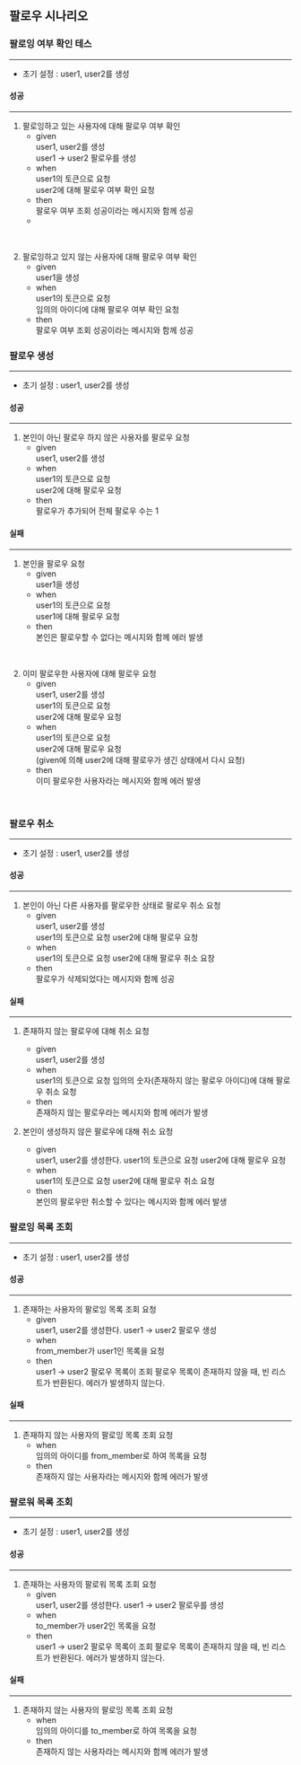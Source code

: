 ## 팔로우 시나리오


### 팔로잉 여부 확인 테스
<hr>

* 초기 설정 : user1, user2를 생성

#### 성공
<hr>

1. 팔로잉하고 있는 사용자에 대해 팔로우 여부 확인
   * given  
        user1, user2를 생성  
        user1 -> user2 팔로우를 생성
   * when    
        user1의 토큰으로 요청  
        user2에 대해 팔로우 여부 확인 요청
   * then  
        팔로우 여부 조회 성공이라는 메시지와 함께 성공
   * 
<br>
   
2. 팔로잉하고 있지 않는 사용자에 대해 팔로우 여부 확인
    * given  
        user1을 생성  
    * when  
        user1의 토큰으로 요청  
        임의의 아이디에 대해 팔로우 여부 확인 요청
    * then  
        팔로우 여부 조회 성공이라는 메시지와 함께 성공


### 팔로우 생성
<hr>

* 초기 설정 : user1, user2를 생성

#### 성공
<hr>

1. 본인이 아닌 팔로우 하지 않은 사용자를 팔로우 요청
    * given  
        user1, user2를 생성
    * when    
        user1의 토큰으로 요청  
        user2에 대해 팔로우 요청
    * then  
        팔로우가 추가되어 전체 팔로우 수는 1

#### 실패
<hr>

1. 본인을 팔로우 요청
    * given  
        user1을 생성
    * when  
        user1의 토큰으로 요청  
        user1에 대해 팔로우 요청
    * then  
        본인은 팔로우할 수 없다는 메시지와 함께 에러 발생

<br>

2. 이미 팔로우한 사용자에 대해 팔로우 요청 
    * given  
        user1, user2를 생성  
        user1의 토큰으로 요청  
        user2에 대해 팔로우 요청  
    * when  
        user1의 토큰으로 요청    
        user2에 대해 팔로우 요청  
        (given에 의해 user2에 대해 팔로우가 생긴 상태에서 다시 요청)
    * then  
        이미 팔로우한 사용자라는 메시지와 함께 에러 발생
    

<br>
    
### 팔로우 취소
<hr>

* 초기 설정 : user1, user2를 생성

#### 성공
<hr>

1. 본인이 아닌 다른 사용자를 팔로우한 상태로 팔로우 취소 요청
    * given  
        user1, user2를 생성  
        user1의 토큰으로 요청
        user2에 대해 팔로우 요청
    * when  
        user1의 토큰으로 요청
        user2에 대해 팔로우 취소 요창
    * then  
        팔로우가 삭제되었다는 메시지와 함께 성공
    
#### 실패
<hr>

1. 존재하지 않는 팔로우에 대해 취소 요청
    * given  
        user1, user2를 생성
    * when  
        user1의 토큰으로 요청
        임의의 숫자(존재하지 않는 팔로우 아이디)에 대해 팔로우 취소 요청
    * then  
        존재하지 않는 팔로우라는 메시지와 함께 에러가 발생

2. 본인이 생성하지 않은 팔로우에 대해 취소 요청
    * given  
        user1, user2를 생성한다.
        user1의 토큰으로 요청
        user2에 대해 팔로우 요청
    * when  
        user1의 토큰으로 요청
        user2에 대해 팔로우 취소 요청
    * then  
        본인의 팔로우만 취소할 수 있다는 메시지와 함께 에러 발생

### 팔로잉 목록 조회
<hr>

* 초기 설정 : user1, user2를 생성

#### 성공
<hr>

1. 존재하는 사용자의 팔로잉 목록 조회 요청
    * given  
        user1, user2를 생성한다.
        user1 -> user2 팔로우 생성
    * when    
        from_member가 user1인 목록을 요청
    * then  
        user1 -> user2 팔로우 목록이 조회
        팔로우 목록이 존재하지 않을 때, 빈 리스트가 반환된다. 에러가 발생하지 않는다.

#### 실패
<hr>

1. 존재하지 않는 사용자의 팔로잉 목록 조회 요청
    * when  
        임의의 아이디를 from_member로 하여 목록을 요청
    * then  
        존재하지 않는 사용자라는 메시지와 함께 에러가 발생

### 팔로워 목록 조회
<hr>

* 초기 설정 : user1, user2를 생성

#### 성공
<hr>

1. 존재하는 사용자의 팔로워 목록 조회 요청
    * given  
      user1, user2를 생성한다.
      user1 -> user2 팔로우를 생성
    * when    
      to_member가 user2인 목록을 요청
    * then  
      user1 -> user2 팔로우 목록이 조회
      팔로우 목록이 존재하지 않을 때, 빈 리스트가 반환된다. 에러가 발생하지 않는다.

#### 실패
<hr>

1. 존재하지 않는 사용자의 팔로잉 목록 조회 요청
    * when  
      임의의 아이디를 to_member로 하여 목록을 요청
    * then  
      존재하지 않는 사용자라는 메시지와 함께 에러가 발생

    